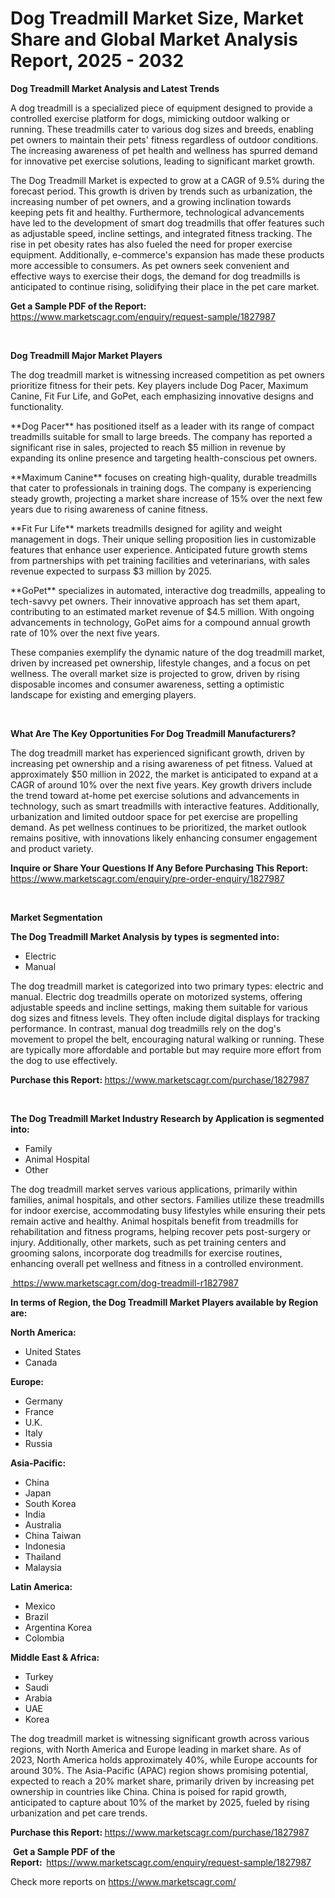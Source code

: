 <p><h1>Dog Treadmill Market Size, Market Share and Global Market Analysis Report, 2025 - 2032</h1></p><p><strong>Dog Treadmill Market Analysis and Latest Trends</strong></p>
<p><p>A dog treadmill is a specialized piece of equipment designed to provide a controlled exercise platform for dogs, mimicking outdoor walking or running. These treadmills cater to various dog sizes and breeds, enabling pet owners to maintain their pets' fitness regardless of outdoor conditions. The increasing awareness of pet health and wellness has spurred demand for innovative pet exercise solutions, leading to significant market growth.</p><p>The Dog Treadmill Market is expected to grow at a CAGR of 9.5% during the forecast period. This growth is driven by trends such as urbanization, the increasing number of pet owners, and a growing inclination towards keeping pets fit and healthy. Furthermore, technological advancements have led to the development of smart dog treadmills that offer features such as adjustable speed, incline settings, and integrated fitness tracking. The rise in pet obesity rates has also fueled the need for proper exercise equipment. Additionally, e-commerce's expansion has made these products more accessible to consumers. As pet owners seek convenient and effective ways to exercise their dogs, the demand for dog treadmills is anticipated to continue rising, solidifying their place in the pet care market.</p></p>
<p><strong>Get a Sample PDF of the Report:&nbsp;</strong> <a href="https://www.marketscagr.com/enquiry/request-sample/1827987?utm_campaign=2383&utm_medium=2&utm_source=Github&utm_content=ia&utm_term=28022025&utm_id=dog-treadmill">https://www.marketscagr.com/enquiry/request-sample/1827987</a></p>
<p>&nbsp;</p>
<p><strong>Dog Treadmill Major Market Players</strong></p>
<p><p>The dog treadmill market is witnessing increased competition as pet owners prioritize fitness for their pets. Key players include Dog Pacer, Maximum Canine, Fit Fur Life, and GoPet, each emphasizing innovative designs and functionality.</p><p>**Dog Pacer** has positioned itself as a leader with its range of compact treadmills suitable for small to large breeds. The company has reported a significant rise in sales, projected to reach $5 million in revenue by expanding its online presence and targeting health-conscious pet owners.</p><p>**Maximum Canine** focuses on creating high-quality, durable treadmills that cater to professionals in training dogs. The company is experiencing steady growth, projecting a market share increase of 15% over the next few years due to rising awareness of canine fitness.</p><p>**Fit Fur Life** markets treadmills designed for agility and weight management in dogs. Their unique selling proposition lies in customizable features that enhance user experience. Anticipated future growth stems from partnerships with pet training facilities and veterinarians, with sales revenue expected to surpass $3 million by 2025.</p><p>**GoPet** specializes in automated, interactive dog treadmills, appealing to tech-savvy pet owners. Their innovative approach has set them apart, contributing to an estimated market revenue of $4.5 million. With ongoing advancements in technology, GoPet aims for a compound annual growth rate of 10% over the next five years.</p><p>These companies exemplify the dynamic nature of the dog treadmill market, driven by increased pet ownership, lifestyle changes, and a focus on pet wellness. The overall market size is projected to grow, driven by rising disposable incomes and consumer awareness, setting a optimistic landscape for existing and emerging players.</p></p>
<p>&nbsp;</p>
<p><strong>What Are The Key Opportunities For Dog Treadmill Manufacturers?</strong></p>
<p><p>The dog treadmill market has experienced significant growth, driven by increasing pet ownership and a rising awareness of pet fitness. Valued at approximately $50 million in 2022, the market is anticipated to expand at a CAGR of around 10% over the next five years. Key growth drivers include the trend toward at-home pet exercise solutions and advancements in technology, such as smart treadmills with interactive features. Additionally, urbanization and limited outdoor space for pet exercise are propelling demand. As pet wellness continues to be prioritized, the market outlook remains positive, with innovations likely enhancing consumer engagement and product variety.</p></p>
<p><strong>Inquire or Share Your Questions If Any Before Purchasing This Report:</strong> <a href="https://www.marketscagr.com/enquiry/pre-order-enquiry/1827987?utm_campaign=2383&utm_medium=2&utm_source=Github&utm_content=ia&utm_term=28022025&utm_id=dog-treadmill">https://www.marketscagr.com/enquiry/pre-order-enquiry/1827987</a></p>
<p>&nbsp;</p>
<p><strong>Market Segmentation</strong></p>
<p><strong>The Dog Treadmill Market Analysis by types is segmented into:</strong></p>
<p><ul><li>Electric</li><li>Manual</li></ul></p>
<p><p>The dog treadmill market is categorized into two primary types: electric and manual. Electric dog treadmills operate on motorized systems, offering adjustable speeds and incline settings, making them suitable for various dog sizes and fitness levels. They often include digital displays for tracking performance. In contrast, manual dog treadmills rely on the dog's movement to propel the belt, encouraging natural walking or running. These are typically more affordable and portable but may require more effort from the dog to use effectively.</p></p>
<p><strong>Purchase this Report:&nbsp;</strong><a href="https://www.marketscagr.com/purchase/1827987?utm_campaign=2383&utm_medium=2&utm_source=Github&utm_content=ia&utm_term=28022025&utm_id=dog-treadmill">https://www.marketscagr.com/purchase/1827987</a></p>
<p>&nbsp;</p>
<p><strong>The Dog Treadmill Market Industry Research by Application is segmented into:</strong></p>
<p><ul><li>Family</li><li>Animal Hospital</li><li>Other</li></ul></p>
<p><p>The dog treadmill market serves various applications, primarily within families, animal hospitals, and other sectors. Families utilize these treadmills for indoor exercise, accommodating busy lifestyles while ensuring their pets remain active and healthy. Animal hospitals benefit from treadmills for rehabilitation and fitness programs, helping recover pets post-surgery or injury. Additionally, other markets, such as pet training centers and grooming salons, incorporate dog treadmills for exercise routines, enhancing overall pet wellness and fitness in a controlled environment.</p></p>
<p><a href="https://www.marketscagr.com/dog-treadmill-r1827987?utm_campaign=2383&utm_medium=2&utm_source=Github&utm_content=ia&utm_term=28022025&utm_id=dog-treadmill">&nbsp;https://www.marketscagr.com/dog-treadmill-r1827987</a></p>
<p><strong>In terms of Region, the Dog Treadmill Market Players available by Region are:</strong></p>
<p>
    <p> <strong> North America: </strong>
        <ul>
            <li>United States</li>
            <li>Canada</li>
        </ul>
        </p> 
    <p> <strong> Europe: </strong>
        <ul>
            <li>Germany</li>
            <li>France</li>
            <li>U.K.</li>
            <li>Italy</li>
            <li>Russia</li>
        </ul>
        </p> 
    <p> <strong> Asia-Pacific: </strong>
        <ul>
            <li>China</li>
            <li>Japan</li>
            <li>South Korea</li>
            <li>India</li>
            <li>Australia</li>
            <li>China Taiwan</li>
            <li>Indonesia</li>
            <li>Thailand</li>
            <li>Malaysia</li>
        </ul>
        </p> 
    <p> <strong> Latin America: </strong>
        <ul>
            <li>Mexico</li>
            <li>Brazil</li>
            <li>Argentina Korea</li>
            <li>Colombia</li>
        </ul>
        </p> 
    <p> <strong> Middle East & Africa: </strong>
        <ul>
            <li>Turkey</li>
            <li>Saudi</li>
            <li>Arabia</li>
            <li>UAE</li>
            <li>Korea</li>
        </ul>
    </p>
    </p>
<p><p>The dog treadmill market is witnessing significant growth across various regions, with North America and Europe leading in market share. As of 2023, North America holds approximately 40%, while Europe accounts for around 30%. The Asia-Pacific (APAC) region shows promising potential, expected to reach a 20% market share, primarily driven by increasing pet ownership in countries like China. China is poised for rapid growth, anticipated to capture about 10% of the market by 2025, fueled by rising urbanization and pet care trends.</p></p>
<p><strong>Purchase this Report: </strong><a href="https://www.marketscagr.com/purchase/1827987?utm_campaign=2383&utm_medium=2&utm_source=Github&utm_content=ia&utm_term=28022025&utm_id=dog-treadmill">https://www.marketscagr.com/purchase/1827987</a></p>
<p>&nbsp;<strong>Get a Sample PDF of the Report:&nbsp;&nbsp;</strong><a href="https://www.marketscagr.com/enquiry/request-sample/1827987?utm_campaign=2383&utm_medium=2&utm_source=Github&utm_content=ia&utm_term=28022025&utm_id=dog-treadmill">https://www.marketscagr.com/enquiry/request-sample/1827987</a></p>
<p><strong></strong></p>
<p>Check more reports on <a href="https://www.marketscagr.com/?utm_campaign=2383&utm_medium=2&utm_source=Github&utm_content=ia&utm_term=28022025&utm_id=dog-treadmill">https://www.marketscagr.com/</a></p>